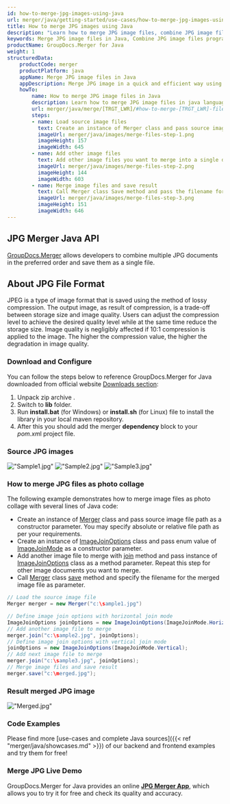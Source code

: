 ```yaml
---
id: how-to-merge-jpg-images-using-java
url: merger/java/getting-started/use-cases/how-to-merge-jpg-images-using-java
title: How to merge JPG images using Java
description: "Learn how to merge JPG image files, combine JPG image files into one file programmatically in java language using GroupDocs.Merger for Java library."
keywords: Merge JPG image files in Java, Combine JPG image files programmatically
productName: GroupDocs.Merger for Java
weight: 1
structuredData:
    productCode: merger
    productPlatform: java
    appName: Merge JPG image files in Java
    appDescription: Merge JPG image in a quick and efficient way using java language and GroupDocs.Merger for Java API, without the use of any third-party software like Microsoft or Open Office.
    howTo:
        name: How to merge JPG image files in Java 
        description: Learn how to merge JPG image files in java language and GroupDocs.Merger for Java API, without the use of any third-party software like Microsoft or Open Office.
        url: merger/java/merge/[TRGT_LWR]/#how-to-merge-[TRGT_LWR]-files-in-c
        steps:
        - name: Load source image files 
          text: Create an instance of Merger class and pass source image file path as a constructor parameter. You may specify absolute or relative file path as per your requirements. 
          imageUrl: merger/java/images/merge-files-step-1.png
          imageHeight: 157
          imageWidth: 645
        - name: Add other image files
          text: Add other image files you want to merge into a single document with Join method of Merger class.
          imageUrl: merger/java/images/merge-files-step-2.png
          imageHeight: 144
          imageWidth: 603
        - name: Merge image files and save result 
          text: Call Merger class Save method and pass the filename for the resultant image file as parameter.
          imageUrl: merger/java/images/merge-files-step-3.png
          imageHeight: 151
          imageWidth: 646
---
```


## JPG Merger Java API

[GroupDocs.Merger](https://products.groupdocs.com/merger/java) allows developers to combine multiple JPG documents in the preferred order and save them as a single file.

## About JPG File Format

JPEG is a type of image format that is saved using the method of lossy compression. The output image, as result of compression, is a trade-off between storage size and image quality. Users can adjust the compression level to achieve the desired quality level while at the same time reduce the storage size. Image quality is negligibly affected if 10:1 compression is applied to the image. The higher the compression value, the higher the degradation in image quality.

### Download and Configure

You can follow the steps below to reference GroupDocs.Merger for Java downloaded from official website [Downloads section](https://downloads.groupdocs.com/merger/java):

1. Unpack zip archive .
2. Switch to **lib** folder.
3. Run **install.bat** (for Windows) or **install.sh** (for Linux) file to install the library in your local maven repository.
4. After this you should add the merger **dependency** block to your *pom.xm*l project file.

### Source JPG images

!["Sample1.jpg"](/merger/java/images/jpg/sample1.jpg)
!["Sample2.jpg"](/merger/java/images/jpg/sample2.jpg)
!["Sample3.jpg"](/merger/java/images/jpg/sample3.jpg)

### How to merge JPG files as photo collage

The following example demonstrates how to merge image files as photo collage with several lines of Java code:

* Create an instance of [Merger](https://reference.groupdocs.com/merger/java/com.groupdocs.merger/Merger) class and pass source image file path as a constructor parameter. You may specify absolute or relative file path as per your requirements.
* Create an instance of [ImageJoinOptions](https://reference.groupdocs.com/merger/java/com.groupdocs.merger.domain.options/ImageJoinOptions) class and pass enum value of [ImageJoinMode](https://reference.groupdocs.com/merger/java/com.groupdocs.merger.domain.options/ImageJoinMode) as a constructor parameter.
* Add another image file to merge with [join](https://reference.groupdocs.com/merger/java/com.groupdocs.merger/Merger#join(java.io.InputStream)) method and pass instance of [ImageJoinOptions](https://reference.groupdocs.com/merger/java/com.groupdocs.merger.domain.options/ImageJoinOptions) class as a method parameter. Repeat this step for other image documents you want to merge.
* Call [Merger](https://reference.groupdocs.com/merger/java/com.groupdocs.merger/Merger) class [save](https://reference.groupdocs.com/merger/java/com.groupdocs.merger/Merger#save(java.io.OutputStream)) method and specify the filename for the merged image file as parameter.

```java
// Load the source image file
Merger merger = new Merger("c:\sample1.jpg")

// Define image join options with horizontal join mode
ImageJoinOptions joinOptions = new ImageJoinOptions(ImageJoinMode.Horizontal);
// Add another image file to merge
merger.join("c:\sample2.jpg", joinOptions);
// Define image join options with vertical join mode
joinOptions = new ImageJoinOptions(ImageJoinMode.Vertical);
// Add next image file to merge
merger.join("c:\sample3.jpg", joinOptions);
// Merge image files and save result
merger.save("c:\merged.jpg");
```

### Result merged JPG image

!["Merged.jpg"](/merger/java/images/jpg/merged_grid.jpg)

### Code Examples

Please find more [use-cases and complete Java sources]({{< ref "merger/java/showcases.md" >}}) of our backend and frontend examples and try them for free!

### Merge JPG Live Demo

GroupDocs.Merger for Java provides an online [**JPG Merger App**](https://products.groupdocs.app/merger/images/jpg), which allows you to try it for free and check its quality and accuracy.